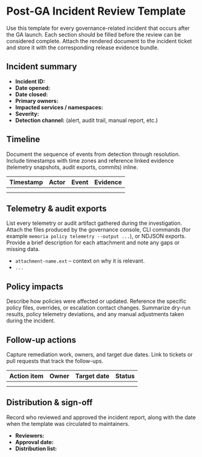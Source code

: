 # Post-GA Incident Review Template

Use this template for every governance-related incident that occurs after the GA launch. Each section should be filled before the review can be considered complete. Attach the rendered document to the incident ticket and store it with the corresponding release evidence bundle.

## Incident summary
- **Incident ID:**
- **Date opened:**
- **Date closed:**
- **Primary owners:**
- **Impacted services / namespaces:**
- **Severity:**
- **Detection channel:** (alert, audit trail, manual report, etc.)

## Timeline
Document the sequence of events from detection through resolution. Include timestamps with time zones and reference linked evidence (telemetry snapshots, audit exports, commits) inline.

| Timestamp | Actor | Event | Evidence |
| --- | --- | --- | --- |
| | | | |
| | | | |

## Telemetry & audit exports
List every telemetry or audit artifact gathered during the investigation. Attach the files produced by the governance console, CLI commands (for example `memoria policy telemetry --output ...`), or NDJSON exports. Provide a brief description for each attachment and note any gaps or missing data.

- `attachment-name.ext` – context on why it is relevant.
- `...`

## Policy impacts
Describe how policies were affected or updated. Reference the specific policy files, overrides, or escalation contact changes. Summarize dry-run results, policy telemetry deviations, and any manual adjustments taken during the incident.

## Follow-up actions
Capture remediation work, owners, and target due dates. Link to tickets or pull requests that track the follow-ups.

| Action item | Owner | Target date | Status |
| --- | --- | --- | --- |
| | | | |
| | | | |

## Distribution & sign-off
Record who reviewed and approved the incident report, along with the date when the template was circulated to maintainers.

- **Reviewers:**
- **Approval date:**
- **Distribution list:**
